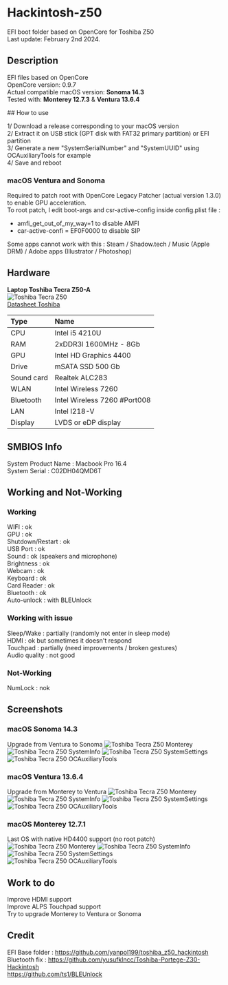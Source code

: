 # Hackintosh-z50

EFI boot folder based on OpenCore for Toshiba Z50  
Last update: February 2nd 2024. 

## Description

EFI files based on OpenCore  
OpenCore version: 0.9.7  
Actual compatible macOS version: __Sonoma 14.3__  
Tested with: __Monterey 12.7.3__ & __Ventura 13.6.4__  

## How to use

1/ Download a release corresponding to your macOS version  
2/ Extract it on USB stick (GPT disk with FAT32 primary partition) or EFI partition  
3/ Generate a new "SystemSerialNumber" and "SystemUUID" using OCAuxiliaryTools for example  
4/ Save and reboot  

### macOS Ventura and Sonoma

Required to patch root with OpenCore Legacy Patcher (actual version 1.3.0)  to enable GPU acceleration.  
To root patch, I edit boot-args and csr-active-config inside config.plist file :  
- amfi_get_out_of_my_way=1 to disable AMFI  
- car-active-confi = EF0F0000 to disable SIP  

Some apps cannot work with this : Steam / Shadow.tech / Music (Apple DRM) / Adobe apps (Illustrator / Photoshop)    

## Hardware

__Laptop Toshiba Tecra Z50-A__  
![Toshiba Tecra Z50](/Assets/TecraZ50.jpeg "Toshiba Tecra Z50")  
[Datasheet Toshiba](/Assets/Toshiba-Z50-A-Datasheet.pdf)  

| Type	| Name                   |
|:------|:-----------------------|
| CPU	| Intel i5 4210U	 |
| RAM	| 2xDDR3l 1600MHz - 8Gb  |
| GPU	| Intel HD Graphics 4400 |
| Drive	| mSATA SSD 500 Gb	 |
| Sound	card	| Realtek ALC283	 |
| WLAN	| Intel Wireless 7260 	 |
| Bluetooth | Intel Wireless 7260 #Port008 |
| LAN	| Intel I218-V 		 |
| Display | LVDS or eDP display |

## SMBIOS Info

System Product Name : Macbook Pro 16.4  
System Serial : C02DH04QMD6T  

## Working and Not-Working

### Working
WIFI : ok  
GPU : ok   
Shutdown/Restart : ok  
USB Port : ok  
Sound : ok (speakers and microphone)  
Brightness : ok  
Webcam : ok  
Keyboard : ok  
Card Reader : ok  
Bluetooth : ok  
Auto-unlock : with BLEUnlock

### Working with issue

Sleep/Wake : partially (randomly not enter in sleep mode)  
HDMI : ok but sometimes it doesn't respond  
Touchpad : partially (need improvements / broken gestures)    
Audio quality : not good

### Not-Working
 
NumLock : nok  

## Screenshots

### macOS Sonoma 14.3  
Upgrade from Ventura to Sonoma
![Toshiba Tecra Z50 Monterey](/Assets/Sonoma.png "Toshiba Tecra Z50")
![Toshiba Tecra Z50 SystemInfo](/Assets/Sonoma-SystemInfo.png "Toshiba Tecra Z50")
![Toshiba Tecra Z50 SystemSettings](/Assets/Sonoma-SystemSettings.png "Toshiba Tecra Z50")
![Toshiba Tecra Z50 OCAuxiliaryTools](/Assets/Sonoma-FinalCut.png "Toshiba Tecra Z50")

### macOS Ventura 13.6.4  
Upgrade from Monterey to Ventura
![Toshiba Tecra Z50 Monterey](/Assets/Ventura.png "Toshiba Tecra Z50")
![Toshiba Tecra Z50 SystemInfo](/Assets/Ventura-SystemInfo.png "Toshiba Tecra Z50")
![Toshiba Tecra Z50 SystemSettings](/Assets/Ventura-SystemSettings.png "Toshiba Tecra Z50")
![Toshiba Tecra Z50 OCAuxiliaryTools](/Assets/Ventura-Launchpad.png "Toshiba Tecra Z50")
  

### macOS Monterey 12.7.1  
Last OS with native HD4400 support (no root patch)  
![Toshiba Tecra Z50 Monterey](/Assets/Monterey.png "Toshiba Tecra Z50")
![Toshiba Tecra Z50 SystemInfo](/Assets/SystemInfo.png "Toshiba Tecra Z50")
![Toshiba Tecra Z50 SystemSettings](/Assets/SystemSettings.png "Toshiba Tecra Z50")
![Toshiba Tecra Z50 OCAuxiliaryTools](/Assets/OCAuxiliaryTools.png "Toshiba Tecra Z50")

## Work to do

Improve HDMI support  
Improve ALPS Touchpad support  
Try to upgrade Monterey to Ventura or Sonoma  

## Credit

EFI Base folder : https://github.com/yanpol199/toshiba_z50_hackintosh  
Bluetooth fix : https://github.com/yusufklncc/Toshiba-Portege-Z30-Hackintosh  
https://github.com/ts1/BLEUnlock  
